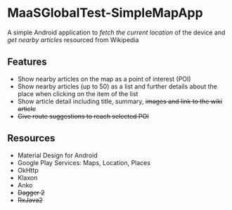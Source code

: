 # MaaSGlobalTest-SimpleMapApp
A simple Android application to *fetch the current location* of the device and *get nearby articles* resourced from Wikipedia

## Features
- Show nearby articles on the map as a point of interest (POI)
- Show nearby articles (up to 50) as a list and further details about the place when clicking on the item of the list
- Show article detail including title, summary, ~~images and link to the wiki article~~
- ~~Give route suggestions to reach selected POI~~

## Resources
- Material Design for Android
- Google Play Services: Maps, Location, Places
- OkHttp
- Klaxon
- Anko
- ~~Dagger 2~~
- ~~RxJava2~~